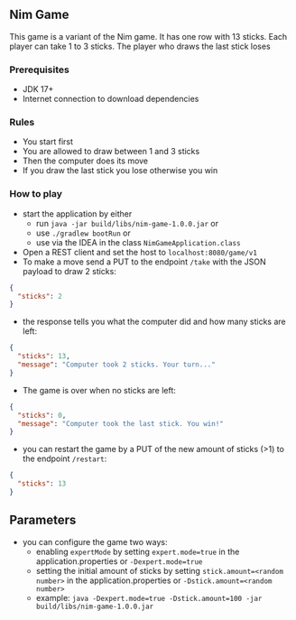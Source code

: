 ## Nim Game

This game is a variant of the Nim game. It has one row with 13 sticks. Each player can take 1 to 3 sticks. 
The player who draws the last stick loses

### Prerequisites
- JDK 17+
- Internet connection to download dependencies

### Rules
- You start first
- You are allowed to draw between 1 and 3 sticks
- Then the computer does its move
- If you draw the last stick you lose otherwise you win

### How to play
- start the application by either
  - run `java -jar build/libs/nim-game-1.0.0.jar` or
  - use `./gradlew bootRun` or
  - use via the IDEA in the class `NimGameApplication.class`
- Open a REST client and set the host to `localhost:8080/game/v1`
- To make a move send a PUT to the endpoint `/take` with the JSON payload to draw 2 sticks:
```json
{
  "sticks": 2
}
```
- the response tells you what the computer did and how many sticks are left:
```json
{
  "sticks": 13,
  "message": "Computer took 2 sticks. Your turn..."
}
```
- The game is over when no sticks are left:
```json
{
  "sticks": 0,
  "message": "Computer took the last stick. You win!"
}
```
- you can restart the game by a PUT of the new amount of sticks (>1) to the endpoint `/restart`:
```json
{
  "sticks": 13
}
```

## Parameters
- you can configure the game two ways:
  - enabling `expertMode` by setting `expert.mode=true` in the application.properties or `-Dexpert.mode=true`
  - setting the initial amount of sticks by setting `stick.amount=<random number>` in the application.properties or `-Dstick.amount=<random number>`
  - example: `java -Dexpert.mode=true -Dstick.amount=100 -jar build/libs/nim-game-1.0.0.jar`